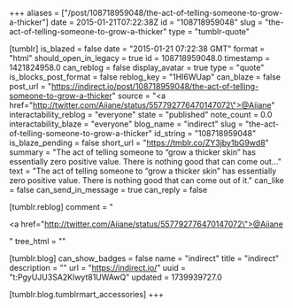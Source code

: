 +++
aliases = ["/post/108718959048/the-act-of-telling-someone-to-grow-a-thicker"]
date = 2015-01-21T07:22:38Z
id = "108718959048"
slug = "the-act-of-telling-someone-to-grow-a-thicker"
type = "tumblr-quote"

[tumblr]
is_blazed = false
date = "2015-01-21 07:22:38 GMT"
format = "html"
should_open_in_legacy = true
id = 108718959048.0
timestamp = 1421824958.0
can_reblog = false
display_avatar = true
type = "quote"
is_blocks_post_format = false
reblog_key = "1HI6WUap"
can_blaze = false
post_url = "https://indirect.io/post/108718959048/the-act-of-telling-someone-to-grow-a-thicker"
source = "<a href=\"http://twitter.com/Aiiane/status/557792776470147072\">@Aiiane</a>"
interactability_reblog = "everyone"
state = "published"
note_count = 0.0
interactability_blaze = "everyone"
blog_name = "indirect"
slug = "the-act-of-telling-someone-to-grow-a-thicker"
id_string = "108718959048"
is_blaze_pending = false
short_url = "https://tmblr.co/ZY3jby1bG9wd8"
summary = "The act of telling someone to “grow a thicker skin” has essentially zero positive value. There is nothing good that can come out..."
text = "The act of telling someone to &ldquo;grow a thicker skin&rdquo; has essentially zero positive value. There is nothing good that can come out of it."
can_like = false
can_send_in_message = true
can_reply = false

[tumblr.reblog]
comment = "<p><a href=\"http://twitter.com/Aiiane/status/557792776470147072\">@Aiiane</a></p>"
tree_html = ""

[tumblr.blog]
can_show_badges = false
name = "indirect"
title = "indirect"
description = ""
url = "https://indirect.io/"
uuid = "t:PgyUJU3SA2Klwyt81UWAwQ"
updated = 1739939727.0

[tumblr.blog.tumblrmart_accessories]
+++
